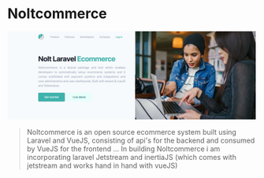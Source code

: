 # Noltcommerce

![project image](https://github.com/jim-nnamdi/Noltcommerce/blob/master/public/images/project2.png)

> Noltcommerce is an open source ecommerce system built using Laravel and VueJS, consisting of api's for the backend and consumed by VueJS for the frontend ... In building Noltcommerce i am incorporating laravel Jetstream and inertiaJS (which comes with jetstream and works hand in hand with vueJS)
